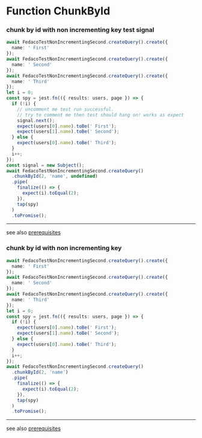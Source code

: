 # Function ChunkById
### chunk by id with non incrementing key test signal

```typescript
await FedacoTestNonIncrementingSecond.createQuery().create({
  name: ' First'
});
await FedacoTestNonIncrementingSecond.createQuery().create({
  name: ' Second'
});
await FedacoTestNonIncrementingSecond.createQuery().create({
  name: ' Third'
});
let i = 0;
const spy = jest.fn(({ results: users, page }) => {
  if (!i) {
    // uncomment me test run successful.
    // try to comment me then test should hang on! works as expect
    signal.next();
    expect(users[0].name).toBe(' First');
    expect(users[1].name).toBe(' Second');
  } else {
    expect(users[0].name).toBe(' Third');
  }
  i++;
});
const signal = new Subject();
await FedacoTestNonIncrementingSecond.createQuery()
  .chunkById(2, 'name', undefined)
  .pipe(
    finalize(() => {
      expect(i).toEqual(2);
    }),
    tap(spy)
  )
  .toPromise();
```


----
see also [prerequisites](./../database-fedaco-integration/prerequisite)

### chunk by id with non incrementing key

```typescript
await FedacoTestNonIncrementingSecond.createQuery().create({
  name: ' First'
});
await FedacoTestNonIncrementingSecond.createQuery().create({
  name: ' Second'
});
await FedacoTestNonIncrementingSecond.createQuery().create({
  name: ' Third'
});
let i = 0;
const spy = jest.fn(({ results: users, page }) => {
  if (!i) {
    expect(users[0].name).toBe(' First');
    expect(users[1].name).toBe(' Second');
  } else {
    expect(users[0].name).toBe(' Third');
  }
  i++;
});
await FedacoTestNonIncrementingSecond.createQuery()
  .chunkById(2, 'name')
  .pipe(
    finalize(() => {
      expect(i).toEqual(2);
    }),
    tap(spy)
  )
  .toPromise();
```


----
see also [prerequisites](./../database-fedaco-integration/prerequisite)
